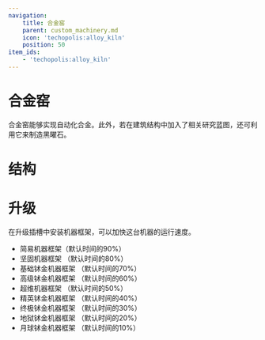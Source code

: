 ```yaml
---
navigation:
    title: 合金窑
    parent: custom_machinery.md
    icon: 'techopolis:alloy_kiln'
    position: 50
item_ids:
    - 'techopolis:alloy_kiln'
---
```

# 合金窑

合金窑能够实现自动化合金。此外，若在建筑结构中加入了相关研究蓝图，还可利用它来制造黑曜石。

<ItemImage id='immersiveengineering:alloybrick' />


# 结构

<GameScene zoom="3" interactive={true}>
  <ImportStructure src="../assets/structures/custom_machinery/alloy_kiln.nbt" />
</GameScene>

# 升级

在升级插槽中安装机器框架，可以加快这台机器的运行速度。

- 简易机器框架（默认时间的90%）
- 坚固机器框架 （默认时间的80%）
- 基础𬬸金机器框架 （默认时间的70%）
- 高级𬬸金机器框架 （默认时间的60%）
- 超维机器框架 （默认时间的50%）
- 精英𬬸金机器框架 （默认时间的40%）
- 终极𬬸金机器框架 （默认时间的30%）
- 地狱𬬸金机器框架 （默认时间的20%）
- 月球𬬸金机器框架 （默认时间的10%）